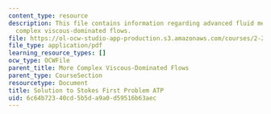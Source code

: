 ```yaml
---
content_type: resource
description: This file contains information regarding advanced fluid mechanics, more
  complex viscous-dominated flows.
file: https://ol-ocw-studio-app-production.s3.amazonaws.com/courses/2-25-advanced-fluid-mechanics-fall-2013/6c64b72340cd5b5da9a0d59516b63aec_MIT2_25F13_SolutionStokes1.pdf
file_type: application/pdf
learning_resource_types: []
ocw_type: OCWFile
parent_title: More Complex Viscous-Dominated Flows
parent_type: CourseSection
resourcetype: Document
title: Solution to Stokes First Problem ATP
uid: 6c64b723-40cd-5b5d-a9a0-d59516b63aec
---
```

